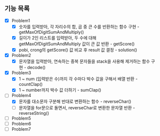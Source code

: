 ## 기능 목록

- [x] Problem1
  - [x] 숫자를 입력받아, 각 자리수의 합, 곱 중 큰 수를 반환하는 함수 구현 - getMaxOfDigitSumAndMultiply()
  - [x] 길이가 2인 리스트를 입력받아, 두 수에 대해 getMaxOfDigitSumAndMultiply 값이 큰 값 반환 - getScore()
  - [x] pobi, crong의 getScore() 값 비교 후 result 값 결정 - solution()
- [x] Problem2
  - [x] 문자열을 입력받아, 연속하는 중복 문자들을 stack을 사용해 제거하는 함수 구현 - decode()
- [x] Problem3
  - [x] 1 ~ num (입력받은 수)까지 각 수마다 박수 값을 구해서 배열 반환 - countClap()
  - [x] 1 ~ number까지 박수 값 더하기 - sumClap()
- [ ] Problem4
  - [x] 문자를 대소문자 구분해 반대로 변환하는 함수 - reverseChar()
  - [ ] 문자열을 for문으로 돌면서, reverseChar로 변환한 문자열 반환 - reverseString()
- [ ] Problem5
- [ ] Problem6
- [ ] Problem7